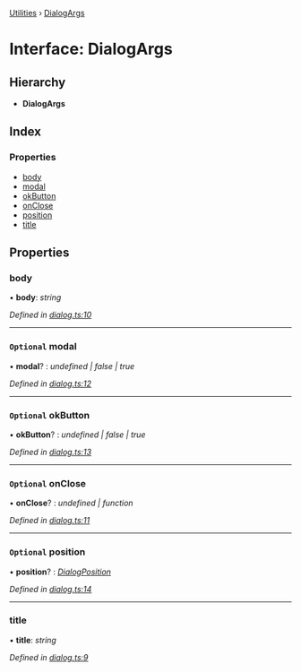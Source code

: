 [Utilities](../README.md) › [DialogArgs](dialogargs.md)

# Interface: DialogArgs

## Hierarchy

* **DialogArgs**

## Index

### Properties

* [body](dialogargs.md#body)
* [modal](dialogargs.md#optional-modal)
* [okButton](dialogargs.md#optional-okbutton)
* [onClose](dialogargs.md#optional-onclose)
* [position](dialogargs.md#optional-position)
* [title](dialogargs.md#title)

## Properties

###  body

• **body**: *string*

*Defined in [dialog.ts:10](https://github.com/noobiept/utilities/blob/773a505/source/dialog.ts#L10)*

___

### `Optional` modal

• **modal**? : *undefined | false | true*

*Defined in [dialog.ts:12](https://github.com/noobiept/utilities/blob/773a505/source/dialog.ts#L12)*

___

### `Optional` okButton

• **okButton**? : *undefined | false | true*

*Defined in [dialog.ts:13](https://github.com/noobiept/utilities/blob/773a505/source/dialog.ts#L13)*

___

### `Optional` onClose

• **onClose**? : *undefined | function*

*Defined in [dialog.ts:11](https://github.com/noobiept/utilities/blob/773a505/source/dialog.ts#L11)*

___

### `Optional` position

• **position**? : *[DialogPosition](../enums/dialogposition.md)*

*Defined in [dialog.ts:14](https://github.com/noobiept/utilities/blob/773a505/source/dialog.ts#L14)*

___

###  title

• **title**: *string*

*Defined in [dialog.ts:9](https://github.com/noobiept/utilities/blob/773a505/source/dialog.ts#L9)*
